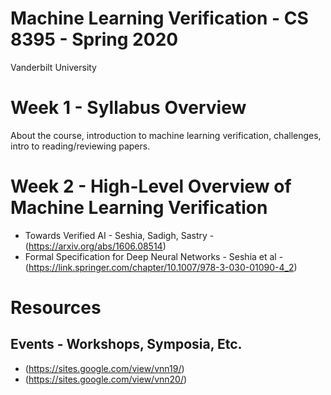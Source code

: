 # Machine Learning Verification - CS 8395 - Spring 2020
Vanderbilt University

# Week 1 - Syllabus Overview
About the course, introduction to machine learning verification, challenges, intro to reading/reviewing papers.

# Week 2 - High-Level Overview of Machine Learning Verification

- Towards Verified AI - Seshia, Sadigh, Sastry - (https://arxiv.org/abs/1606.08514)
- Formal Specification for Deep Neural Networks - Seshia et al - (https://link.springer.com/chapter/10.1007/978-3-030-01090-4_2)


# Resources

## Events - Workshops, Symposia, Etc.

- (https://sites.google.com/view/vnn19/)
- (https://sites.google.com/view/vnn20/)
